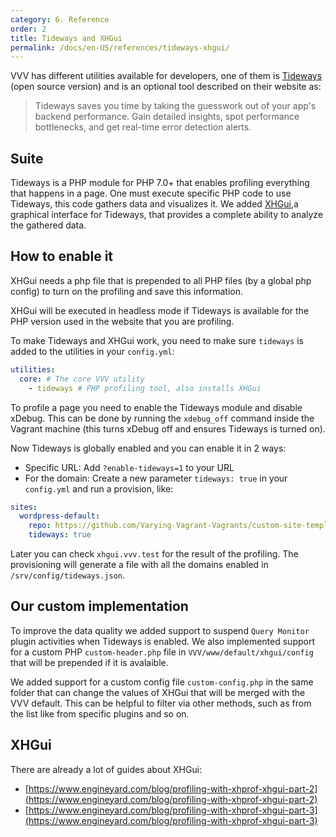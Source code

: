 ```yaml
---
category: 6. Reference
order: 2
title: Tideways and XHGui
permalink: /docs/en-US/references/tideways-xhgui/
---
```


VVV has different utilities available for developers, one of them is [Tideways](https://github.com/tideways/php-xhprof-extension) (open source version) and is an optional tool described on their website as:

> Tideways saves you time by taking the guesswork out of your app's backend performance. Gain detailed insights, spot performance bottlenecks, and get real-time error detection alerts.

## Suite

Tideways is a PHP module for PHP 7.0+ that enables profiling everything that happens in a page.
One must execute specific PHP code to use Tideways, this code gathers data and visualizes it.
We added [XHGui](https://github.com/perftools/xhgui),a graphical interface for Tideways, that provides a complete ability to analyze the gathered data.

## How to enable it

XHGui needs a php file that is prepended to all PHP files (by a global php config) to turn on the profiling and save this information.

XHGui will be executed in headless mode if Tideways is available for the PHP version used in the website that you are profiling.

To make Tideways and XHGui work, you need to make sure `tideways` is added to the utilities in your `config.yml`:

```yaml
utilities:
  core: # The core VVV utility
    - tideways # PHP profiling tool, also installs XHGui
```

To profile a page you need to enable the Tideways module and disable xDebug. This can be done by running the `xdebug_off` command inside the Vagrant machine (this turns xDebug off and ensures Tideways is turned on).

Now Tideways is globally enabled and you can enable it in 2 ways:

* Specific URL: Add `?enable-tideways=1` to your URL
* For the domain: Create a new parameter `tideways: true` in your `config.yml` and run a provision, like:

```yaml
sites:
  wordpress-default:
    repo: https://github.com/Varying-Vagrant-Vagrants/custom-site-template.git
    tideways: true
```

Later you can check `xhgui.vvv.test` for the result of the profiling.
The provisioning will generate a file with all the domains enabled in `/srv/config/tideways.json`.

## Our custom implementation

To improve the data quality we added support to suspend `Query Monitor` plugin activities when Tideways is enabled.
We also implemented support for a custom PHP `custom-header.php` file in `VVV/www/default/xhgui/config` that will be prepended if it is avalaible.

We added support for a custom config file `custom-config.php` in the same folder that can change the values of XHGui that will be merged with the VVV default. This can be helpful to filter via other methods, such as from the list like from specific plugins and so on.

## XHGui
There are already a lot of guides about XHGui:

  * [https://www.engineyard.com/blog/profiling-with-xhprof-xhgui-part-2](https://www.engineyard.com/blog/profiling-with-xhprof-xhgui-part-2)
  * [https://www.engineyard.com/blog/profiling-with-xhprof-xhgui-part-3](https://www.engineyard.com/blog/profiling-with-xhprof-xhgui-part-3)
